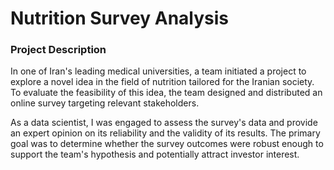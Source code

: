 # Nutrition Survey Analysis
### Project Description
In one of Iran's leading medical universities, a team initiated a project to explore a novel idea in the field of nutrition tailored for the Iranian society. To evaluate the feasibility of this idea, the team designed and distributed an online survey targeting relevant stakeholders.

As a data scientist, I was engaged to assess the survey's data and provide an expert opinion on its reliability and the validity of its results. The primary goal was to determine whether the survey outcomes were robust enough to support the team's hypothesis and potentially attract investor interest.

